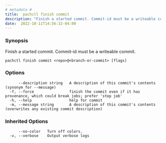 ```yaml
---
# metadata # 
title:  pachctl finish commit
description: "Finish a started commit. Commit-id must be a writeable commit."
date:  2022-10-11T14:56:32-04:00
---
```


### Synopsis

Finish a started commit. Commit-id must be a writeable commit.

```
pachctl finish commit <repo>@<branch-or-commit> [flags]
```

### Options

```
      --description string   A description of this commit's contents (synonym for --message)
  -f, --force                finish the commit even if it has provenance, which could break jobs; prefer 'stop job'
  -h, --help                 help for commit
  -m, --message string       A description of this commit's contents (overwrites any existing commit description)
```

### Inherited Options

```
      --no-color   Turn off colors.
  -v, --verbose    Output verbose logs
```

